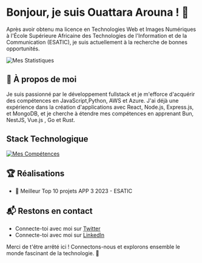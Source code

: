# Bonjour, je suis Ouattara Arouna ! 👋

Après avoir obtenu ma licence en Technologies Web et Images Numériques à l'École Supérieure Africaine des Technologies de l'Information et de la Communication (ESATIC), je suis actuellement à la recherche de bonnes opportunités.

![Mes Statistiques](https://github-readme-stats.vercel.app/api?username=Ano2225-github&theme=vue-dark&show_icons=true&hide_border=true&count_private=true)

## 🚀 À propos de moi

Je suis passionné par le développement fullstack et je m'efforce d'acquérir des compétences en JavaScript,Python, AWS et Azure. J'ai déjà une expérience dans la création d'applications avec React, Node.js, Express.js, et MongoDB, et je cherche à étendre mes compétences en apprenant Bun, NestJS, Vue.js , Go et Rust.

## Stack Technologique

[![Mes Compétences](https://skillicons.dev/icons?i=js,ts,nodejs,express,react,mongodb,aws,azure,git,github,docker)](https://skillicons.dev)

## 🏆 Réalisations

- 🌟 Meilleur Top 10 projets APP 3 2023 - ESATIC

## 📬 Restons en contact

- Connecte-toi avec moi sur [Twitter](https://twitter.com/ouatt0767)
- Connecte-toi avec moi sur [LinkedIn](https://www.linkedin.com/in/arouna-ouattara/)

Merci de t'être arrêté ici ! Connectons-nous et explorons ensemble le monde fascinant de la technologie. 🚀
